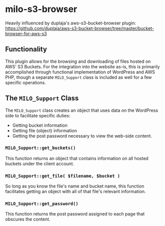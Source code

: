 # milo-s3-browser
Heavily influenced by duplaja's aws-s3-bucket-browser plugin: https://github.com/duplaja/aws-s3-bucket-browser/tree/master/bucket-browser-for-aws-s3

## Functionality
This plugin allows for the browsing and downloading of files hosted on AWS' S3 Buckets. For the integration into the website as-is, this is primarily accomplished through functional implementation of WordPress and AWS PHP, though a separate ```MILO_Support``` class is included as well for a few specific operations.

## The ```MILO_Support``` Class
The ```MILO_Support``` class creates an object that uses data on the WordPress side to facilitate specific duties:
 - Getting bucket information
 - Getting file (object) information
 - Getting the post password necessary to view the web-side content.

### ```MILO_Support::get_buckets()```
This function returns an object that contains information on all hosted buckets under the client account.

### ```MILO_Support::get_file( $filename, $bucket )```
So long as you know the file's name and bucket name, this function facilitates getting an object with all of that file's relevant information.

### ```MILO_Support::get_password()```
This function returns the post password assigned to each page that obscures the content.
